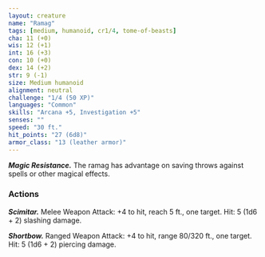 ```yaml
---
layout: creature
name: "Ramag"
tags: [medium, humanoid, cr1/4, tome-of-beasts]
cha: 11 (+0)
wis: 12 (+1)
int: 16 (+3)
con: 10 (+0)
dex: 14 (+2)
str: 9 (-1)
size: Medium humanoid
alignment: neutral
challenge: "1/4 (50 XP)"
languages: "Common"
skills: "Arcana +5, Investigation +5"
senses: ""
speed: "30 ft."
hit_points: "27 (6d8)"
armor_class: "13 (leather armor)"
---
```


***Magic Resistance.*** The ramag has advantage on saving throws against spells or other magical effects.

### Actions

***Scimitar.*** Melee Weapon Attack: +4 to hit, reach 5 ft., one target. Hit: 5 (1d6 + 2) slashing damage.

***Shortbow.*** Ranged Weapon Attack: +4 to hit, range 80/320 ft., one target. Hit: 5 (1d6 + 2) piercing damage.

